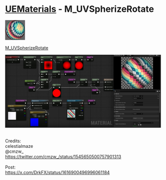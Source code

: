 # <a href="..">UEMaterials</a> - M_UVSpherizeRotate
<img src="M_UVSpherizeRotate_00.jpeg" width="64px" /><br/>

<a href="../M_UVSpherizeRotate.uasset">M_UVSpherizeRotate</a><br/>

<img src="M_UVSpherizeRotate_01.jpeg" width="640px" /><br/>

<br/>
Credits:<br/>
celestialmaze<br/>
@cmzw_<br/>
<a href="https://twitter.com/cmzw_/status/1545650500757901313
">https://twitter.com/cmzw_/status/1545650500757901313
</a><br/>
<br/>
Post:<br/>
<a href="https://x.com/DrkFX/status/1616900496996061184">https://x.com/DrkFX/status/1616900496996061184</a><br/>